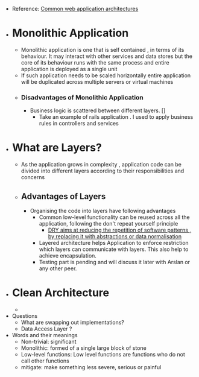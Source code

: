 - Reference: [Common web application architectures](https://learn.microsoft.com/en-us/dotnet/architecture/modern-web-apps-azure/common-web-application-architectures)
- # Monolithic Application
	- Monolithic application is one that is self contained , in terms of its behaviour. It may interact with other services and data stores but the core of its behaviour runs with the same process and entire application is deployed as a single unit
	- If such application needs to be scaled horizontally entire application will be duplicated across multiple servers or virtual machines
	- ### Disadvantages of Monolithic Application
		- Business logic is scattered between different layers. []
			- Take an example of rails application . I used to apply business rules in controllers and services
- # What are Layers?
	- As the application grows in complexity , application code can be divided into different layers according to their responsibilities and concerns
	- ## Advantages of Layers
		- Organising the code into layers have following advantages
			- Common low-level functionality can be reused across all the application, following the don't repeat yourself principle
				- <ins>DRY aims at reducing the repetition of software patterns , by replacing it with abstractions or data normalisation</ins>
			- Layered architecture helps Application to enforce restriction which layers can communicate with layers. This also help to achieve encapsulation.
			- Testing part is pending and will discuss it later with Arslan or any other peer.
- # Clean Architecture
	-
- Questions
	- What are swapping out implementations?
	- Data Access Layer ?
- Words and their meanings
	- Non-trivial: significant
	- Monolithic: formed of a single large block of stone
	- Low-level functions: Low level functions are functions who do not call other functions
	- mitigate: make something less severe, serious or painful